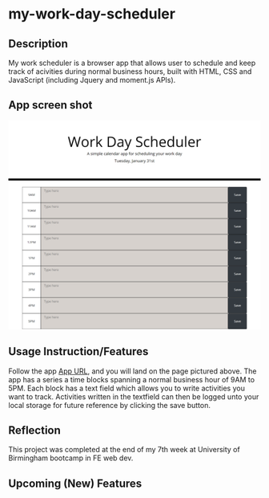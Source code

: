 # my-work-day-scheduler

## Description
My work scheduler is a browser app that allows user to schedule and keep track of acivities during normal business hours, built with HTML, CSS and JavaScript (including Jquery and moment.js APIs).


## App screen shot 
![App screen shot](./assets/images/app-screen-shot.png)

## Usage Instruction/Features
Follow the app [App URL](), and you will land on the page pictured above. The app has a series a time blocks spanning a normal business hour of 9AM to 5PM. Each block has a text field which allows you to write activities you want to track. Activities written in the textfield can then be logged unto your local storage for future reference by clicking the save button. 


## Reflection 
This project was completed at the end of my 7th week at University of Birmingham bootcamp in FE web dev. 

## Upcoming (New) Features



